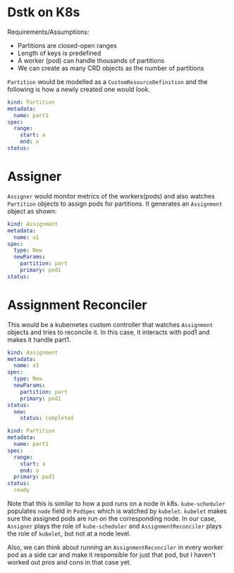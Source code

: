 # Dstk on K8s

Requirements/Assumptions:
* Partitions are closed-open ranges
* Length of keys is predefined
* A worker (pod) can handle thousands of partitions
* We can create as many CRD objects as the number of partitions

`Partition` would be modelled as a `CustomResourceDefinition` and the following is how a newly created one would look.
```yaml
kind: Partition
metadata:
  name: part1
spec:
  range:
    start: a
    end: o
status:
```

# Assigner
`Assigner` would monitor metrics of the workers(pods) and also watches `Partition` objects to assign pods for partitions. It generates an `Assignment` object as shown:

```yaml
kind: Assignment
metadata:
  name: a1
spec:
  type: New
  newParams:
    partition: part
    primary: pod1
status:
```

# Assignment Reconciler
This would be a kubernetes custom controller that watches `Assignment` objects and tries to reconcile it. In this case, it interacts with pod1 and makes it handle part1.
```yaml
kind: Assignment
metadata:
  name: a1
spec:
  type: New
  newParams:
    partition: part
    primary: pod1
status:
  new: 
    status: completed
```

```yaml
kind: Partition
metadata:
  name: part1
spec:
  range:
    start: a
    end: o
  primary: pod1
status:
  ready
```

Note that this is similar to how a pod runs on a node in k8s. `kube-scheduler` populates `node` field in `PodSpec` which is watched by `kubelet`. `kubelet` makes sure the assigned pods are run on the corresponding node. In our case, `Assigner` plays the role of `kube-scheduler` and `AssignmentReconciler` plays the role of `kubelet`, but not at a node level.

Also, we can think about running an `AssignmentReconciler` in every worker pod as a side car and make it responsible for just that pod, but I haven't worked out pros and cons in that case yet.